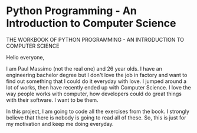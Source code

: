 # Python Programming - An Introduction to Computer Science
THE WORKBOOK OF PYTHON PROGRAMMING - AN INTRODUCTION TO COMPUTER SCIENCE

Hello everyone, 

I am Paul Massimo (not the real one) and 26 year olds. I have an engineering bachelor degree but I don't love the job in factory and want to find out something that I could do it everyday with love. I jumped around a lot of works, then have recently ended up with Computer Science. I love the way people works with computer, how developers could do great things with their software. I want to be them.

In this project, I am going to code all the exercises from the book. I strongly believe that there is nobody is going to read all of these. So, this is just for my motivation and keep me doing everyday. 
